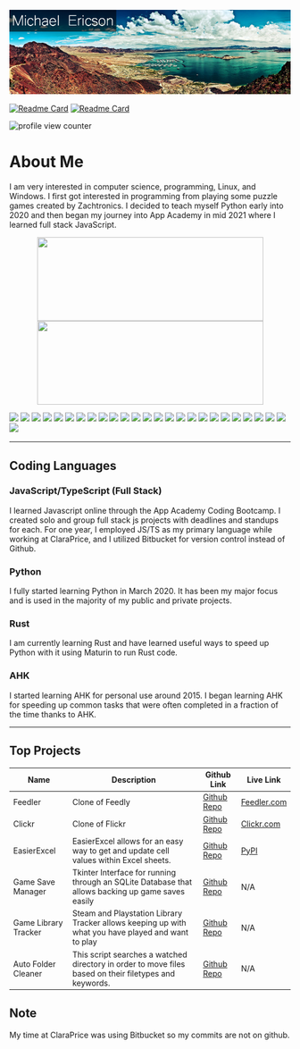 ![I am Michael Ericson](https://raw.githubusercontent.com/Concrete18/Concrete18/master/header2.png)

[![Readme Card](https://img.shields.io/badge/Gmail-D14836?style=for-the-badge&logo=gmail&logoColor=white)](mailto:Michael.Ericson19@gmail.com)
[![Readme Card](https://img.shields.io/badge/LinkedIn-0077B5?style=for-the-badge&logo=linkedin&logoColor=white)](https://www.linkedin.com/in/michaelericson1/)

<img src='https://komarev.com/ghpvc/?username=Concrete18&color=blue' alt='profile view counter' title='profile view counter'>

# About Me

I am very interested in computer science, programming, Linux, and Windows. I first got interested in programming from playing some puzzle games created by Zachtronics. I decided to teach myself Python early into 2020 and then began my journey into App Academy in mid 2021 where I learned full stack JavaScript.

<!-- TODO edit colors -->
<p align="center">
<a href="https://git.io/streak-stats">
  <img height="150px" width="405px" align="center" src="https://github-readme-streak-stats.herokuapp.com/?user=Concrete18&hide_border=true&fire=FF5A5F&stroke=FF5A5F&background=00000000&ring=E5DFFF&sideNums=FF5A5F&sideLabels=C197BA&currStreakLabel=ECCFF5&currStreakNum=ECCFF5&dates=FCE544" />
</a>
<a href="https://github.com/anuraghazra/github-readme-stats">
  <img height ="150px" width="405px" align="center" src="https://github-readme-stats.vercel.app/api/top-langs/?username=Concrete18&langs_count=6&layout=compact&title_color=FF5A5F&text_color=E5DFFF&bg_color=00000000&hide_border=true&hide_title=true" />
</a>
</p>

<p>
  <!-- Badges Link https://github.com/alexandresanlim/Badges4-README.md-Profile -->
  <!-- Languages -->
  <img src="https://img.shields.io/badge/JavaScript-323330?style=for-the-badge&logo=javascript&logoColor=F7DF1E" />
  <img src="https://img.shields.io/badge/Python-3776AB?style=for-the-badge&logo=python&logoColor=white" />
  <img src="https://img.shields.io/badge/Rust-000000?style=for-the-badge&logo=rust&logoColor=white" />
  <img src="https://img.shields.io/badge/CSS3-1572B6?style=for-the-badge&logo=css3&logoColor=white" />
  <img src="https://img.shields.io/badge/HTML5-E34F26?style=for-the-badge&logo=html5&logoColor=white" />
  <img src="https://img.shields.io/badge/json-5E5C5C?style=for-the-badge&logo=json&logoColor=white" />
  <!-- Frameworks -->
  <img src="https://img.shields.io/badge/Node.js-339933?style=for-the-badge&logo=nodedotjs&logoColor=white" />
  <img src="https://img.shields.io/badge/npm-CB3837?style=for-the-badge&logo=npm&logoColor=white" />
  <img src="https://img.shields.io/badge/React-20232A?style=for-the-badge&logo=react&logoColor=61DAFB" />
  <img src="https://img.shields.io/badge/Redux-593D88?style=for-the-badge&logo=redux&logoColor=white" />
  <img src="https://img.shields.io/badge/Express.js-000000?style=for-the-badge&logo=express&logoColor=white" />
  <img src="https://img.shields.io/badge/Jest-C21325?style=for-the-badge&logo=jest&logoColor=white" />
  <img src="https://img.shields.io/badge/Pandas-2C2D72?style=for-the-badge&logo=pandas&logoColor=white" />
  <img src="https://img.shields.io/badge/Flask-000000?style=for-the-badge&logo=flask&logoColor=white" />
  <!-- Cloud -->
  <img src="https://img.shields.io/badge/Amazon_AWS-FF9900?style=for-the-badge&logo=amazonaws&logoColor=white" />
  <img src="https://img.shields.io/badge/Heroku-430098?style=for-the-badge&logo=heroku&logoColor=white" />
  <!-- OS -->
  <img src="https://img.shields.io/badge/Windows-0078D6?style=for-the-badge&logo=windows&logoColor=white" />
  <img src="https://img.shields.io/badge/Linux-FCC624?style=for-the-badge&logo=linux&logoColor=black" />
  <img src="https://img.shields.io/badge/GNU%20Bash-4EAA25?style=for-the-badge&logo=GNU%20Bash&logoColor=white" />
  <!-- Misc -->
  <img src="https://img.shields.io/badge/Git-F05032?style=for-the-badge&logo=git&logoColor=white" />
  <img src="https://img.shields.io/badge/Docker-2CA5E0?style=for-the-badge&logo=docker&logoColor=white" />
  <img src="https://img.shields.io/badge/Postman-FF6C37?style=for-the-badge&logo=Postman&logoColor=white" />
  <img src="https://img.shields.io/badge/windows%20terminal-4D4D4D?style=for-the-badge&logo=windows%20terminal&logoColor=whitehttps://img.shields.io/badge/Visual_Studio_Code-0078D4?style=for-the-badge&logo=visual%20studio%20code&logoColor=white" />
  <img src="https://img.shields.io/badge/Raspberry%20Pi-A22846?style=for-the-badge&logo=Raspberry%20Pi&logoColor=white" />
  <img src="https://img.shields.io/badge/gimp-5C5543?style=for-the-badge&logo=gimp&logoColor=white" />
  <img src="https://img.shields.io/badge/Adobe%20Photoshop-31A8FF?style=for-the-badge&logo=Adobe%20Photoshop&logoColor=black" />
<p\>

---

## Coding Languages

### JavaScript/TypeScript (Full Stack)

I learned Javascript online through the App Academy Coding Bootcamp. I created solo and group full stack js projects with deadlines and standups for each.
For one year, I employed JS/TS as my primary language while working at ClaraPrice, and I utilized Bitbucket for version control instead of Github.

### Python

I fully started learning Python in March 2020. It has been my major focus and is used in the majority of my public and private projects.

### Rust

I am currently learning Rust and have learned useful ways to speed up Python with it using Maturin to run Rust code.

### AHK

I started learning AHK for personal use around 2015.
I began learning AHK for speeding up common tasks that were often completed in a fraction of the time thanks to AHK.

---

## Top Projects

| Name                 | Description                                                                                            | Github Link                                                         | Live Link                                         |
| -------------------- | ------------------------------------------------------------------------------------------------------ | ------------------------------------------------------------------- | ------------------------------------------------- |
| Feedler              | Clone of Feedly                                                                                        | [Github Repo](https://github.com/Concrete18/Feedly-Clone)           | [Feedler.com](https://feedler-rss.herokuapp.com/) |
| Clickr               | Clone of Flickr                                                                                        | [Github Repo](https://github.com/Concrete18/Clickr-clone-of-Flickr) | [Clickr.com](https://click-r.herokuapp.com/)      |
| EasierExcel          | EasierExcel allows for an easy way to get and update cell values within Excel sheets.                  | [Github Repo](https://github.com/Concrete18/easierexcel)            | [PyPI](https://pypi.org/project/easierexcel/)     |
| Game Save Manager    | Tkinter Interface for running through an SQLite Database that allows backing up game saves easily      | [Github Repo](https://github.com/Concrete18/Game-Save-Manager)      | N/A                                               |
| Game Library Tracker | Steam and Playstation Library Tracker allows keeping up with what you have played and want to play     | [Github Repo](https://github.com/Concrete18/Game-Library-Tracker)   | N/A                                               |
| Auto Folder Cleaner  | This script searches a watched directory in order to move files based on their filetypes and keywords. | [Github Repo](https://github.com/Concrete18/Auto-Folder-Cleaner)    | N/A                                               |

## Note

My time at ClaraPrice was using Bitbucket so my commits are not on github.
